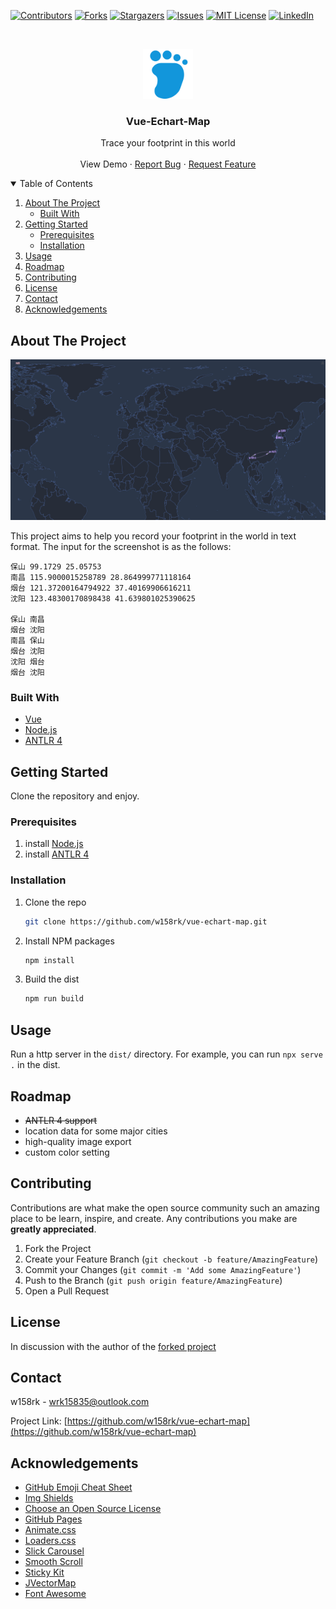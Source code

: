 <!-- This README is written with the guidance from https://github.com/w158rk/vue-echart-map -->



<!-- PROJECT SHIELDS -->
<!--
*** I'm using markdown "reference style" links for readability.
*** Reference links are enclosed in brackets [ ] instead of parentheses ( ).
*** See the bottom of this document for the declaration of the reference variables
*** for contributors-url, forks-url, etc. This is an optional, concise syntax you may use.
*** https://www.markdownguide.org/basic-syntax/#reference-style-links
-->
[![Contributors][contributors-shield]][contributors-url]
[![Forks][forks-shield]][forks-url]
[![Stargazers][stars-shield]][stars-url]
[![Issues][issues-shield]][issues-url]
[![MIT License][license-shield]][license-url]
[![LinkedIn][linkedin-shield]][linkedin-url]



<!-- PROJECT LOGO -->
<br />
<p align="center">
  <a href="https://github.com/w158rk/vue-echart-map">
    <img src="docs/images/logo.svg" alt="Logo" width="80" height="80">
  </a>

  <h3 align="center">Vue-Echart-Map</h3>

  <p align="center">
    Trace your footprint in this world
    <br />
    <!-- <a href="https://github.com/w158rk/vue-echart-map"><strong>Explore the docs »</strong></a> -->
    <!-- <br /> -->
    <br />
    <a>View Demo</a>
    ·
    <a href="https://github.com/w158rk/vue-echart-map/issues">Report Bug</a>
    ·
    <a href="https://github.com/w158rk/vue-echart-map/issues">Request Feature</a>
  </p>
</p>



<!-- TABLE OF CONTENTS -->
<details open="open">
  <summary>Table of Contents</summary>
  <ol>
    <li>
      <a href="#about-the-project">About The Project</a>
      <ul>
        <li><a href="#built-with">Built With</a></li>
      </ul>
    </li>
    <li>
      <a href="#getting-started">Getting Started</a>
      <ul>
        <li><a href="#prerequisites">Prerequisites</a></li>
        <li><a href="#installation">Installation</a></li>
      </ul>
    </li>
    <li><a href="#usage">Usage</a></li>
    <li><a href="#roadmap">Roadmap</a></li>
    <li><a href="#contributing">Contributing</a></li>
    <li><a href="#license">License</a></li>
    <li><a href="#contact">Contact</a></li>
    <li><a href="#acknowledgements">Acknowledgements</a></li>
  </ol>
</details>



<!-- ABOUT THE PROJECT -->
## About The Project

[![Product Name Screen Shot][product-screenshot]](#)

This project aims to help you record your footprint in the world in text format.
The input for the screenshot is as the follows:

```
保山 99.1729 25.05753
南昌 115.9000015258789 28.864999771118164
烟台 121.37200164794922 37.40169906616211
沈阳 123.48300170898438 41.639801025390625

保山 南昌
烟台 沈阳
南昌 保山
烟台 沈阳
沈阳 烟台
烟台 沈阳
```

### Built With

* [Vue](https://vuejs.org/)
* [Node.js](https://nodejs.org/)
* [ANTLR 4](https://www.antlr.org/)

<!-- GETTING STARTED -->
## Getting Started

Clone the repository and enjoy.

### Prerequisites

1. install [Node.js](https://nodejs.org/)
2. install [ANTLR 4](https://www.antlr.org/)

### Installation

1. Clone the repo
   ```sh
   git clone https://github.com/w158rk/vue-echart-map.git
   ```
2. Install NPM packages
   ```sh
   npm install
   ```
3. Build the dist
   ```sh
   npm run build
   ```


<!-- USAGE EXAMPLES -->
## Usage

Run a http server in the `dist/` directory. For example, you can run `npx serve .` in the dist.


<!-- ROADMAP -->
## Roadmap

- ~~ANTLR 4 support~~
- location data for some major cities
- high-quality image export 
- custom color setting 


<!-- CONTRIBUTING -->
## Contributing

Contributions are what make the open source community such an amazing place to be learn, inspire, and create. Any contributions you make are **greatly appreciated**.

1. Fork the Project
2. Create your Feature Branch (`git checkout -b feature/AmazingFeature`)
3. Commit your Changes (`git commit -m 'Add some AmazingFeature'`)
4. Push to the Branch (`git push origin feature/AmazingFeature`)
5. Open a Pull Request



<!-- LICENSE -->
## License

In discussion with the author of the [forked project](https://github.com/tbuy/vue-echart-map) 

<!-- Distributed under the MIT License. See `LICENSE` for more information. -->


<!-- CONTACT -->
## Contact

w158rk - wrk15835@outlook.com

Project Link: [https://github.com/w158rk/vue-echart-map](https://github.com/w158rk/vue-echart-map)



<!-- ACKNOWLEDGEMENTS -->
## Acknowledgements
* [GitHub Emoji Cheat Sheet](https://www.webpagefx.com/tools/emoji-cheat-sheet)
* [Img Shields](https://shields.io)
* [Choose an Open Source License](https://choosealicense.com)
* [GitHub Pages](https://pages.github.com)
* [Animate.css](https://daneden.github.io/animate.css)
* [Loaders.css](https://connoratherton.com/loaders)
* [Slick Carousel](https://kenwheeler.github.io/slick)
* [Smooth Scroll](https://github.com/cferdinandi/smooth-scroll)
* [Sticky Kit](http://leafo.net/sticky-kit)
* [JVectorMap](http://jvectormap.com)
* [Font Awesome](https://fontawesome.com)


<!-- MARKDOWN LINKS & IMAGES -->
<!-- https://www.markdownguide.org/basic-syntax/#reference-style-links -->
[contributors-shield]: https://img.shields.io/github/contributors/w158rk/vue-echart-map.svg?style=for-the-badge
[contributors-url]: https://github.com/w158rk/vue-echart-map/graphs/contributors
[forks-shield]: https://img.shields.io/github/forks/w158rk/vue-echart-map.svg?style=for-the-badge
[forks-url]: https://github.com/w158rk/vue-echart-map/network/members
[stars-shield]: https://img.shields.io/github/stars/w158rk/vue-echart-map.svg?style=for-the-badge
[stars-url]: https://github.com/w158rk/vue-echart-map/stargazers
[issues-shield]: https://img.shields.io/github/issues/w158rk/vue-echart-map.svg?style=for-the-badge
[issues-url]: https://github.com/w158rk/vue-echart-map/issues
[license-shield]: https://img.shields.io/github/license/w158rk/vue-echart-map.svg?style=for-the-badge
[license-url]: https://github.com/w158rk/vue-echart-map/blob/master/LICENSE.txt
[linkedin-shield]: https://img.shields.io/badge/-LinkedIn-black.svg?style=for-the-badge&logo=linkedin&colorB=555
[linkedin-url]: https://www.linkedin.com/in/ruikai-wang/
[product-screenshot]: docs/images/screenshot.png